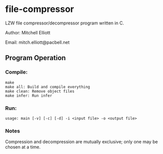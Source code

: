 # file-compressor

<p>LZW file compressor/decompressor program written in C.</p>
<p>Author: Mitchell Elliott</p>
<p>Email: mitch.elliott@pacbell.net</p>

## Program Operation

### Compile:

```
make
make all: Build and compile everything
make clean: Remove object files
make infer: Run infer
```

### Run:

```
usage: main [-v] [-c] [-d] -i <input file> -o <output file>
```

### Notes

<p>Compression and decompression are mutually exclusive; only one may be chosen at a time.</p>
